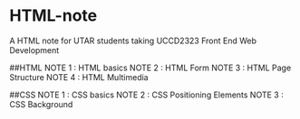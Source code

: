 # HTML-note
A HTML note for UTAR students taking UCCD2323 Front End Web Development

##HTML
NOTE 1 : HTML basics
NOTE 2 : HTML Form
NOTE 3 : HTML Page Structure
NOTE 4 : HTML Multimedia

##CSS
NOTE 1 : CSS basics
NOTE 2 : CSS Positioning Elements
NOTE 3 : CSS Background
